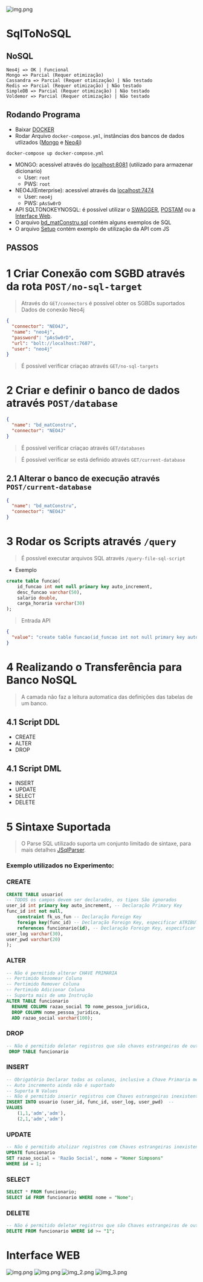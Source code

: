 ![img.png](src/main/resources/static/images/logo.png)
# SqlToNoSQL
## NoSQL
```text
Neo4j => OK | Funcional
Mongo => Parcial (Requer otimização)
Cassandra => Parcial (Requer otimização) | Não testado
Redis => Parcial (Requer otimização) | Não testado
SimpleDB => Parcial (Requer otimização) | Não testado
Voldemor => Parcial (Requer otimização) | Não testado
```

## Rodando Programa

- Baixar [DOCKER](https://www.docker.com/)
- Rodar Arquivo ```docker-compose.yml```, instâncias dos bancos de dados utlizados ([Mongo](https://www.mongodb.com/) e [Neo4j](https://neo4j.com/))
```
docker-compose up docker-compose.yml
```
- MONGO: acessível através do [localhost:8081](http://localhost:8081) (utilizado para armazenar dicionario)
  - User: ``root``
  - PWS: ``root``
- NEO4J(Enterprise): acessível através da [localhost:7474](http://localhost:7474)
    - User: ``neo4j``
    - PWS: ``pAsSw0rD``
- API SQLTONOKEYNOSQL: é possível utilizar o [SWAGGER](http://localhost:8080/swagger), [POSTAM](https://www.postman.com/) ou a [Interface Web](http://localhost:8080/).
- O arquivo [bd_matConstru.sql](.\Scripts\bd_matConstru.sql) contém alguns exemplos de SQL 
- O arquivo [Setup](.\Scripts\setup.js) contém exemplo de utilização da API com JS

## PASSOS

# 1 Criar Conexão com SGBD através da rota ```POST/no-sql-target```
> Através do ```GET/connectors``` é possível obter os SGBDs suportados
> Dados de conexão Neo4j
```JSON
{
  "connector": "NEO4J",
  "name": "neo4j",
  "password": "pAsSw0rD",
  "url": "bolt://localhost:7687",
  "user": "neo4j"
}
```
> É possivel verificar criaçao através ```GET/no-sql-targets```

# 2 Criar e definir o banco de dados através ```POST/database```
```JSON
{
  "name": "bd_matConstru",
  "connector": "NEO4J"
}
```
> É possivel verificar criaçao através ```GET/databases```
 
> É possível verificar se está definido através ```GET/current-database```

## 2.1 Alterar o banco de execução através ```POST/current-database```
```JSON
{
  "name": "bd_matConstru",
  "connector": "NEO4J"
}
```

# 3 Rodar os Scripts através ```/query``` 
> É possível executar arquivos SQL através ```/query-file-sql-script```
* Exemplo
```SQL
create table funcao(
    id_funcao int not null primary key auto_increment,
    desc_funcao varchar(50),
    salario double,
    carga_horaria varchar(30)
);
```
> Entrada API
```JSON
{
  "value": "create table funcao(id_funcao int not null primary key auto_increment,desc_funcao varchar(50),salario double,carga_horaria varchar(30));"
}
```

# 4 Realizando o Transferência para Banco NoSQL
> A camada não faz a leitura automatica das definições das tabelas de um banco.
## 4.1 Script DDL 
 - CREATE
 - ALTER
 - DROP
## 4.1 Script DML
- INSERT
- UPDATE
- SELECT
- DELETE

# 5 Sintaxe Suportada
> O Parse SQL utilizado suporta um conjunto limitado de sintaxe, para mais detalhes [JSqlParser](https://github.com/JSQLParser/JSqlParser).
### Exemplo utilizados no Experimento:
### CREATE
```SQL
CREATE TABLE usuario(
-- TODOS os campos devem ser declarados, os tipos São ignorados
user_id int primary key auto_increment, -- Declaração Primary Key
func_id int not null,
    constraint fk_us_fun -- Declaração Foreign Key
    foreign key(func_id) -- Declaração Foreign Key, especificar ATRIBUTO
    references funcionario(id), -- Declaração Foreign Key, especificar TABELE E ATRIBUTO
user_log varchar(30),
user_pwd varchar(20)
);
```
### ALTER
```SQL
-- Não é permitido alterar CHAVE PRIMARIA
-- Pertimido Renomear Coluna
-- Pertimido Remover Coluna
-- Pertimido Adicionar Coluna
-- Suporta mais de uma Instrução
ALTER TABLE funcionario
  RENAME COLUMN razao_social TO nome_pessoa_juridica,
  DROP COLUMN nome_pessoa_juridica,
  ADD razao_social varchar(100);
```
### DROP
```SQL
-- Não é permitido deletar registros que são chaves estrangeiras de outros registros
 DROP TABLE funcionario
```

### INSERT
```SQL
-- Obrigatório Declarar todas as colunas, inclusive a Chave Primaria mesmo Sendo Id
-- Auto incremento ainda não é suportado
-- Suporta N Values
-- Não é permitido inserir registros com Chaves estrangeiras inexistentes.
INSERT INTO usuario (user_id, func_id, user_log, user_pwd)  -- 
VALUES 
    (1,1,'adm','adm'), 
    (2,1,'adm','adm')
```

### UPDATE
```SQL
-- Não é permitido atulizar registros com Chaves estrangeiras inexistentes.
UPDATE funcionario
SET razao_social = 'Razão Social', nome = "Homer Simpsons"
WHERE id = 1;
```

### SELECT
```SQL
SELECT * FROM funcionario;
SELECT id FROM funcionario WHERE nome = "Nome";
```

### DELETE
```SQL
-- Não é permitido deletar registros que são Chaves estrangeiras de outros registros.
DELETE FROM funcionario WHERE id >= "1";
```

# Interface WEB
![img.png](img_1.png)
![img.png](img.png)
![img_2.png](img_2.png)
![img_3.png](img_3.png)



















